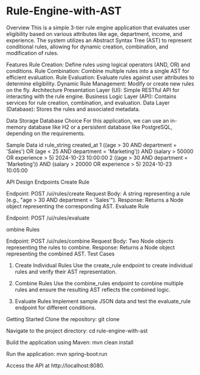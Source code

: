 # Rule-Engine-with-AST
Overview
This is a simple 3-tier rule engine application that evaluates user eligibility based on various attributes like age, department, income, and experience. The system utilizes an Abstract Syntax Tree (AST) to represent conditional rules, allowing for dynamic creation, combination, and modification of rules.

Features
Rule Creation: Define rules using logical operators (AND, OR) and conditions.
Rule Combination: Combine multiple rules into a single AST for efficient evaluation.
Rule Evaluation: Evaluate rules against user attributes to determine eligibility.
Dynamic Rule Management: Modify or create new rules on the fly.
Architecture
Presentation Layer (UI): Simple RESTful API for interacting with the rule engine.
Business Logic Layer (API): Contains services for rule creation, combination, and evaluation.
Data Layer (Database): Stores the rules and associated metadata.

Data Storage
Database Choice
For this application, we can use an in-memory database like H2 or a persistent database like PostgreSQL, depending on the requirements.

Sample Data
id	rule_string	created_at
1	((age > 30 AND department = 'Sales') OR (age < 25 AND department = 'Marketing')) AND (salary > 50000 OR experience > 5)	2024-10-23 10:00:00
2	((age > 30 AND department = 'Marketing')) AND (salary > 20000 OR experience > 5)	2024-10-23 10:05:00

API Design
Endpoints
Create Rule

Endpoint: POST /ui/rules/create
Request Body: A string representing a rule (e.g., "age > 30 AND department = 'Sales'").
Response: Returns a Node object representing the corresponding AST.
Evaluate Rule

Endpoint: POST /ui/rules/evaluate

ombine Rules

Endpoint: POST /ui/rules/combine
Request Body: Two Node objects representing the rules to combine.
Response: Returns a Node object representing the combined AST.
Test Cases
1. Create Individual Rules
Use the create_rule endpoint to create individual rules and verify their AST representation.

2. Combine Rules
Use the combine_rules endpoint to combine multiple rules and ensure the resulting AST reflects the combined logic.

3. Evaluate Rules
Implement sample JSON data and test the evaluate_rule endpoint for different conditions.


Getting Started
Clone the repository:
git clone <repository-url>

Navigate to the project directory:
cd rule-engine-with-ast


Build the application using Maven:
mvn clean install

Run the application:
mvn spring-boot:run


Access the API at http://localhost:8080.
